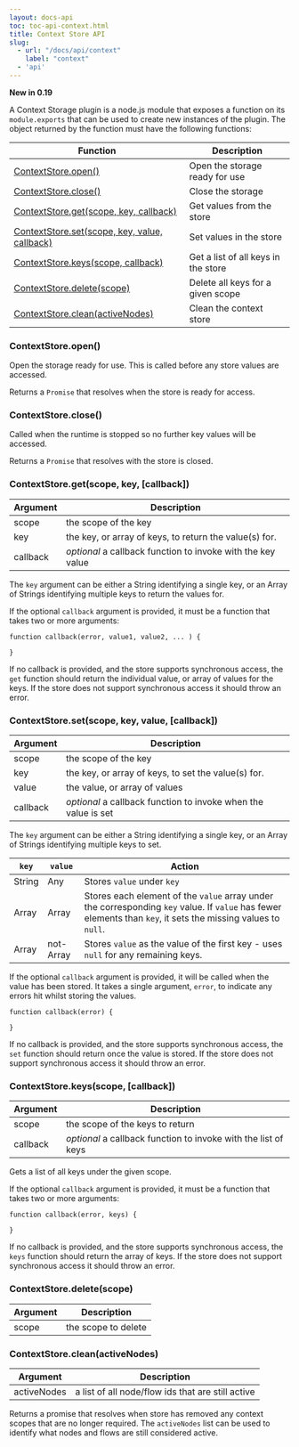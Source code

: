 ```yaml
---
layout: docs-api
toc: toc-api-context.html
title: Context Store API
slug:
  - url: "/docs/api/context"
    label: "context"
  - 'api'
---
```


**New in 0.19**

A Context Storage plugin is a node.js module that exposes a function on its `module.exports`
that can be used to create new instances of the plugin. The object returned by the
function must have the following functions:

 Function                                                      | Description
---------------------------------------------------------------|-------------------------
[ContextStore.open()](#contextstoreopen)                       | Open the storage ready for use
[ContextStore.close()](#contextstoreclose)                     | Close the storage
[ContextStore.get(scope, key, callback)](#contextstoregetscope-key-callback) | Get values from the store
[ContextStore.set(scope, key, value, callback)](#contextstoresetscope-key-value-callback) | Set values in the store
[ContextStore.keys(scope, callback)](#contextstorekeysscope-callback) | Get a list of all keys in the store
[ContextStore.delete(scope)](#contextstoredeletescope)               | Delete all keys for a given scope
[ContextStore.clean(activeNodes)](#contextstorecleanactivenodes)     | Clean the context store

### ContextStore.open()

Open the storage ready for use. This is called before any store values are accessed.

Returns a `Promise` that resolves when the store is ready for access.

### ContextStore.close()

Called when the runtime is stopped so no further key values will be accessed.

Returns a `Promise` that resolves with the store is closed.

### ContextStore.get(scope, key, [callback])

Argument | Description
---------|------------------------------
scope    | the scope of the key
key      | the key, or array of keys, to return the value(s) for.
callback | *optional* a callback function to invoke with the key value

The `key` argument can be either a String identifying a single key, or an Array
of Strings identifying multiple keys to return the values for.


If the optional `callback` argument is provided, it must be a function that takes
two or more arguments:

```
function callback(error, value1, value2, ... ) {

}
```

If no callback is provided, and the store supports synchronous access, the
`get` function should return the individual value, or array of values for the keys.
If the store does not support synchronous access it should throw an error.

### ContextStore.set(scope, key, value, [callback])

Argument | Description
---------|------------------------------
scope    | the scope of the key
key      | the key, or array of keys, to set the value(s) for.
value    | the value, or array of values
callback | *optional* a callback function to invoke when the value is set

The `key` argument can be either a String identifying a single key, or an Array
of Strings identifying multiple keys to set.

`key`        | `value`        | Action
-------------|----------------|----------------
String       | Any            | Stores `value` under `key`
Array        | Array          | Stores each element of the `value` array under the corresponding `key` value. If `value` has fewer elements than `key`, it sets the missing values to `null`.
Array        | not-Array      | Stores `value` as the value of the first key - uses `null` for any remaining keys.


If the optional `callback` argument is provided, it will be called when the value
has been stored. It takes a single argument, `error`, to indicate any errors hit
whilst storing the values.

```
function callback(error) {

}
```

If no callback is provided, and the store supports synchronous access, the
`set` function should return once the value is stored. If the store does not support
synchronous access it should throw an error.

### ContextStore.keys(scope, [callback])

Argument    | Description
------------|------------------------
scope       | the scope of the keys to return
callback    | *optional* a callback function to invoke with the list of keys

Gets a list of all keys under the given scope.

If the optional `callback` argument is provided, it must be a function that takes
two or more arguments:

```
function callback(error, keys) {

}
```

If no callback is provided, and the store supports synchronous access, the
`keys` function should return the array of keys. If the store does not support
synchronous access it should throw an error.


### ContextStore.delete(scope)

Argument    | Description
------------|------------------------
scope       | the scope to delete


### ContextStore.clean(activeNodes)

Argument    | Description
------------|------------------------
activeNodes | a list of all node/flow ids that are still active

Returns a promise that resolves when store has removed any context scopes that
are no longer required. The `activeNodes` list can be used to identify what nodes
and flows are still considered active.
